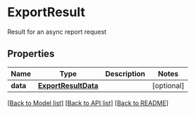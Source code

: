 # ExportResult

Result for an async report request

## Properties
Name | Type | Description | Notes
------------ | ------------- | ------------- | -------------
**data** | [**ExportResultData**](ExportResultData.md) |  | [optional] 

[[Back to Model list]](../README.md#documentation-for-models) [[Back to API list]](../README.md#documentation-for-api-endpoints) [[Back to README]](../README.md)


